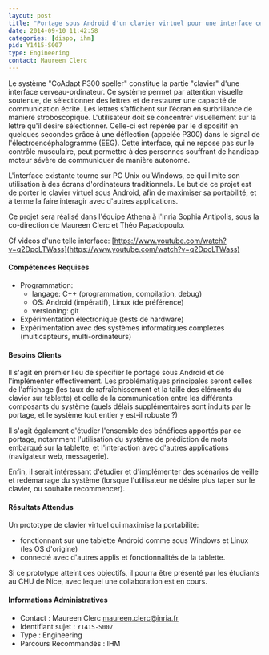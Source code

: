 ```yaml
---
layout: post
title: "Portage sous Android d'un clavier virtuel pour une interface cerveau-ordinateur"
date: 2014-09-10 11:42:58
categories: [dispo, ihm]
pid: Y1415-S007
type: Engineering
contact: Maureen Clerc
---
```

       
Le système "CoAdapt P300 speller" constitue la partie "clavier" d'une interface cerveau-ordinateur. Ce système permet par attention visuelle soutenue, de sélectionner des lettres et de restaurer une capacité de communication écrite. Les lettres s’affichent sur l’écran en surbrillance de manière stroboscopique. L'utilisateur doit se concentrer visuellement sur la lettre qu'il désire sélectionner. Celle-ci est repérée par le dispositif en quelques secondes grâce à une déflection (appelée P300) dans le signal de l'électroencéphalogramme (EEG). Cette interface, qui ne repose pas sur le contrôle musculaire, peut permettre à des personnes souffrant de handicap moteur sévère de communiquer de manière autonome.

L'interface existante tourne sur PC Unix ou Windows, ce qui limite son utilisation à des écrans d'ordinateurs traditionnels. Le but de ce projet est de porter le clavier virtuel sous Android, afin de maximiser sa portabilité, et à terme la faire interagir avec d'autres applications. 

Ce projet sera réalisé dans l'équipe Athena à l'Inria Sophia Antipolis, sous la co-direction de Maureen Clerc et Théo Papadopoulo.

Cf videos d'une telle interface: [https://www.youtube.com/watch?v=q2DpcLTWass](https://www.youtube.com/watch?v=q2DpcLTWass)

#### Compétences Requises

  * Programmation:
	 * langage: C++ (programmation, compilation, debug)
	 * OS: Android (impératif),  Linux (de préférence) 
	 * versioning: git
  * Expérimentation électronique (tests de hardware)
  * Expérimentation avec des systèmes informatiques complexes (multicapteurs, multi-ordinateurs)


#### Besoins Clients
Il s'agit en premier lieu de spécifier le portage sous Android et de l'implémenter effectivement. Les problématiques principales seront celles de l'affichage (les taux de rafraîchissement et la  taille des éléments du clavier sur tablette) et celle de la communication entre les différents composants du système (quels délais supplémentaires sont induits par le portage, et le système tout entier y est-il robuste ?)

Il s'agit également d'étudier l'ensemble des bénéfices apportés par ce portage, notamment l'utilisation du système de prédiction de mots embarqué sur la tablette, et l'interaction avec d'autres applications (navigateur web, messagerie).
 
Enfin, il serait intéressant d'étudier et d'implémenter des scénarios de veille et redémarrage du système (lorsque l'utilisateur ne désire plus taper sur le clavier, ou souhaite recommencer).

#### Résultats Attendus
Un prototype de clavier virtuel qui maximise la portabilité:

  - fonctionnant sur une tablette Android comme sous Windows et Linux (les OS d'origine) 
  - connecté avec d'autres applis et fonctionnalités de la tablette.

Si ce prototype atteint ces objectifs, il pourra être présenté par les étudiants au CHU de Nice, avec lequel une collaboration est en cours.
     

#### Informations Administratives
  * Contact : Maureen Clerc <maureen.clerc@inria.fr>
  * Identifiant sujet : `Y1415-S007`
  * Type : Engineering
  * Parcours Recommandés : IHM
     